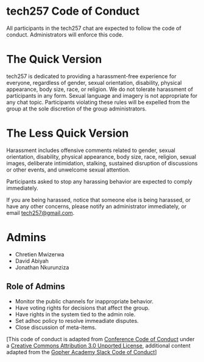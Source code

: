 # tech257 Code of Conduct

All participants in the tech257 chat are expected to follow the code of conduct. Administrators will enforce this code.

# The Quick Version

tech257 is dedicated to providing a harassment-free experience for everyone, regardless of gender, sexual orientation, disability, physical appearance, body size, race, or religion. We do not tolerate harassment of participants in any form. Sexual language and imagery is not appropriate for any chat topic. Participants violating these rules will be expelled from the group at the sole discretion of the group administrators.

# The Less Quick Version

Harassment includes offensive comments related to gender, sexual orientation, disability, physical appearance, body size, race, religion, sexual images, deliberate intimidation, stalking, sustained disruption of discussions or other events, and unwelcome sexual attention.

Participants asked to stop any harassing behavior are expected to comply immediately.

If you are being harassed, notice that someone else is being harassed, or have
any other concerns, please notify an administrator immediately, or email
<tech257@gmail.com>.


# Admins

* Chretien Mwizerwa
* David Abiyah
* Jonathan Nkurunziza

## Role of Admins

* Monitor the public channels for inappropriate behavior.
* Have voting rights for decisions that affect the group.
* Have rights in the system tied to the admin role.
* Set adhoc policy to resolve immeadiate disputes.
* Close discussion of meta-items.

[This code of conduct is adapted from [Conference Code of Conduct](http://confcodeofconduct.com) under a [Creative Commons Attribution 3.0 Unported License](http://creativecommons.org/licenses/by/3.0/deed.en_US), additional content adapted from the [Gopher Academy Slack Code of Conduct](https://docs.google.com/document/d/1YO_xIZPhD1OsquKdCuAq-fFECs8b37wfhVRfnx3DjzM/edit)]
